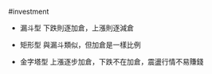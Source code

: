 #investment 

-   漏斗型
    下跌則逐加倉，上漲則逐減倉
    
-   矩形型
    與漏斗類似，但加倉是一樣比例
    
-   金字塔型
    上漲逐步加倉，下跌不在加倉，震盪行情不易賺錢